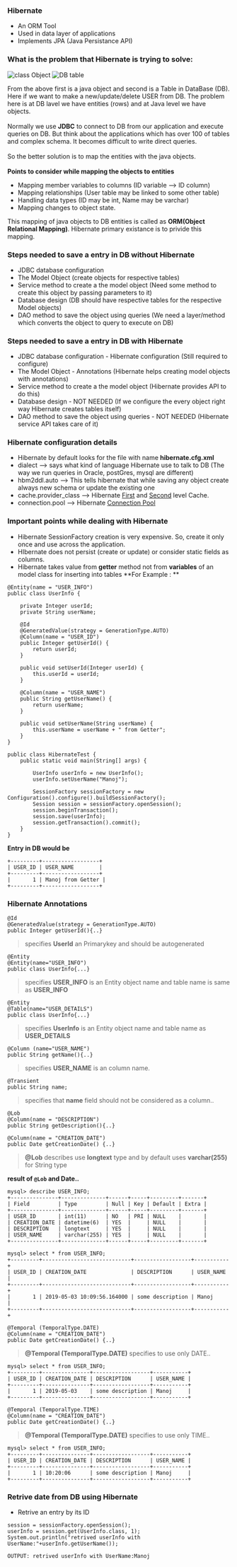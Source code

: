 ### Hibernate
*  An ORM Tool
*  Used in data layer of applications
*  Implements JPA (Java Persistance API)

### What is the problem that Hibernate is trying to solve:

 ![class Object](images/image1.png)         ![DB table](images/image2.png) 
 
 From the above first is a java object and second is a Table in DataBase (DB). Here if we want to make
 a new/update/delete USER from DB. The problem here is at DB lavel we have entities (rows) and at Java
 level we have objects.<br>
 <br>
 Normally we use **JDBC** to connect to DB from our application and execute queries on DB. But think about
 the applications which has over 100 of tables and complex schema. It becomes difficult to write direct queries.<br>
 <br>
 So the better solution is to map the entities with the java objects.<br>
 <br>
 **Points to consider while mapping the objects to entities**
 * Mapping member variables to columns (ID variable --> ID column)
 * Mapping relationships (User table may be linked to some other table)
 * Handling data types (ID may be int, Name may be varchar)
 * Mapping changes to object state.
 
This mapping of java objects to DB entities is called as **ORM(Object Relational Mapping)**. Hibernate primary
existance is to privide this mapping.

### Steps needed to save a entry in DB without Hibernate 
* JDBC database configuration
* The Model Object (create objects for respective tables)
* Service method to create a the model object (Need some method to create this object by passing parameters to it)
* Database design (DB should have respective tables for the respective Model objects)
* DAO method to save the object using queries (We need a layer/method which converts the object to query to execute on DB)


### Steps needed to save a entry in DB with Hibernate
* JDBC database configuration - Hibernate configuration (Still required to configure)
* The Model Object - Annotations (Hibernate helps creating model objects with annotations)
* Service method to create a the model object (Hibernate provides API to do this)
* Database design - NOT NEEDED (If we configure the every object right way Hibernate creates tables itself)
* DAO method to save the object using queries - NOT NEEDED (Hibernate service API takes care of it)

### Hibernate configuration details
* Hibernate by default looks for the file with name **hibernate.cfg.xml**
* dialect --> says what kind of language Hibernate use to talk to DB (The way we run queries in Oracle, postGres, mysql are different)
* hbm2ddl.auto --> This tells hibernate that while saving any object create always new schema or update the existing one
* cache.provider_class --> Hibernate [First](https://howtodoinjava.com/hibernate/understanding-hibernate-first-level-cache-with-example/) and [Second](https://www.javatpoint.com/hibernate-second-level-cache)  level Cache.
* connection.pool  --> Hibernate [Connection Pool](https://howtodoinjava.com/hibernate/hibernate-c3p0-connection-pool-configuration-tutorial/)
 

### Important points while dealing with Hibernate
* Hibernate SessionFactory creation is very expensive. So, create it only once and use across the application.
* HIbernate does not persist (create or update) or consider static fields as columns.
* Hibernate takes value from **getter** method not from **variables** of an model class for inserting into tables
**For Example : **
```
@Entity(name = "USER_INFO")
public class UserInfo {

	private Integer userId;
	private String userName;

	@Id
	@GeneratedValue(strategy = GenerationType.AUTO)
	@Column(name = "USER_ID")
	public Integer getUserId() {
		return userId;
	}

	public void setUserId(Integer userId) {
		this.userId = userId;
	}

	@Column(name = "USER_NAME")
	public String getUserName() {
		return userName;
	}

	public void setUserName(String userName) {
		this.userName = userName + " from Getter";
	}
}

```
```
public class HibernateTest {
	public static void main(String[] args) {
		
		UserInfo userInfo = new UserInfo();
		userInfo.setUserName("Manoj");
		
		SessionFactory sessionFactory = new Configuration().configure().buildSessionFactory();
		Session session = sessionFactory.openSession();
		session.beginTransaction();
		session.save(userInfo);
		session.getTransaction().commit();
	}
}
```

**Entry in DB would be**

```
+---------+------------------+
| USER_ID | USER_NAME        |
+---------+------------------+
|       1 | Manoj from Getter |
+---------+------------------+
```

### Hibernate Annotations
```
@Id
@GeneratedValue(strategy = GenerationType.AUTO)
public Integer getUserId(){..}
```
>  specifies **UserId** an Primarykey and should be autogenerated

```
@Entity
@Entity(name="USER_INFO")
public class UserInfo{...}
```
>  specifies **USER_INFO** is an Entity object name and table name is same as **USER_INFO**

```
@Entity
@Table(name="USER_DETAILS")
public class UserInfo{...}
```
> specifies **UserInfo** is an Entity object name and table name  as **USER_DETAILS**

```
@Column (name="USER_NAME")
public String getName(){..}
```
> specifies **USER_NAME** is an column name.

```
@Transient
public String name;
```
> specifies that **name** field should not be considered as a column..

```
@Lob
@Column(name = "DESCRIPTION")
public String getDescription(){..}

@Column(name = "CREATION_DATE")
public Date getCreationDate() {..}
```
> **@Lob** describes use **longtext** type and by default uses **varchar(255)** for String type

**result of `@Lob` and Date..**

```
mysql> describe USER_INFO;
+---------------+--------------+------+-----+---------+-------+
| Field         | Type         | Null | Key | Default | Extra |
+---------------+--------------+------+-----+---------+-------+
| USER_ID       | int(11)      | NO   | PRI | NULL    |       |
| CREATION_DATE | datetime(6)  | YES  |     | NULL    |       |
| DESCRIPTION   | longtext     | YES  |     | NULL    |       |
| USER_NAME     | varchar(255) | YES  |     | NULL    |       |
+---------------+--------------+------+-----+---------+-------+

mysql> select * from USER_INFO;
+---------+----------------------------+------------------+-----------+
| USER_ID | CREATION_DATE              | DESCRIPTION      | USER_NAME |
+---------+----------------------------+------------------+-----------+
|       1 | 2019-05-03 10:09:56.164000 | some description | Manoj     |
+---------+----------------------------+------------------+-----------+
```

```
@Temporal (TemporalType.DATE)
@Column(name = "CREATION_DATE")
public Date getCreationDate() {..}
```
> **@Temporal (TemporalType.DATE)** specifies to use only DATE..

```
mysql> select * from USER_INFO;
+---------+---------------+------------------+-----------+
| USER_ID | CREATION_DATE | DESCRIPTION      | USER_NAME |
+---------+---------------+------------------+-----------+
|       1 | 2019-05-03    | some description | Manoj     |
+---------+---------------+------------------+-----------+
```
```
@Temporal (TemporalType.TIME)
@Column(name = "CREATION_DATE")
public Date getCreationDate() {..}
```
> **@Temporal (TemporalType.DATE)** specifies to use only TIME..

```
mysql> select * from USER_INFO;
+---------+---------------+------------------+-----------+
| USER_ID | CREATION_DATE | DESCRIPTION      | USER_NAME |
+---------+---------------+------------------+-----------+
|       1 | 10:20:06      | some description | Manoj     |
+---------+---------------+------------------+-----------+
```

### Retrive date from DB using Hibernate

* Retrive an entry by its ID
```
session = sessionFactory.openSession();
userInfo = session.get(UserInfo.class, 1);
System.out.println("retrived userInfo with UserName:"+userInfo.getUserName());

OUTPUT: retrived userInfo with UserName:Manoj
```


